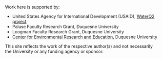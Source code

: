 Work here is supported by:
- United States Agency for International Development (USAID), [WaterQ2 project](www.duq.edu/limpopo)  
- Paluse Faculty Research Grant, Duquesne University  
- Loogman Faculty Research Grant, Duquesne University  
- [Center for Environmental Research and Education](www.duq.edu/cere), Duquesne University  

This site reflects the work of the respective author(s) and not necessarily the University or any funding agency or sponsor.  